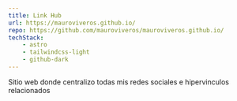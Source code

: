 ```yaml
---
title: Link Hub
url: https://mauroviveros.github.io/
repo: https://github.com/mauroviveros/mauroviveros.github.io/
techStack:
    - astro
    - tailwindcss-light
    - github-dark
---
```


Sitio web donde centralizo todas mis redes sociales e hipervinculos relacionados